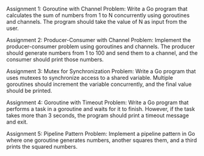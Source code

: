 Assignment 1: Goroutine with Channel
Problem:
Write a Go program that calculates the sum of numbers from 1 to N concurrently using goroutines and channels.
The program should take the value of N as input from the user.

Assignment 2: Producer-Consumer with Channel
Problem:
Implement the producer-consumer problem using goroutines and channels. 
The producer should generate numbers from 1 to 100 and send them to a channel, and the consumer should print those numbers.

Assignment 3: Mutex for Synchronization
Problem:
Write a Go program that uses mutexes to synchronize access to a shared variable.
Multiple goroutines should increment the variable concurrently, and the final value should be printed.

Assignment 4: Goroutine with Timeout
Problem:
Write a Go program that performs a task in a goroutine and waits for it to finish. However,
if the task takes more than 3 seconds, the program should print a timeout message and exit.

Assignment 5: Pipeline Pattern
Problem:
Implement a pipeline pattern in Go where one goroutine generates numbers, another squares them, and a third prints the squared numbers.
